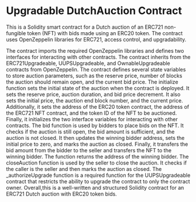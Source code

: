 # Upgradable DutchAuction Contract

This is a Solidity smart contract for a Dutch auction of an ERC721 non-fungible token (NFT) with bids made using an ERC20 token. The contract uses OpenZeppelin libraries for ERC721, access control, and upgradability. 

The contract imports the required OpenZeppelin libraries and defines two interfaces for interacting with other contracts.
The contract inherits from the ERC721Upgradeable, UUPSUpgradeable, and OwnableUpgradeable contracts from OpenZeppelin.
The contract defines several state variables to store auction parameters, such as the reserve price, number of blocks the auction should remain open, and the current bid price.
The initialize function sets the initial state of the auction when the contract is deployed. It sets the reserve price, auction duration, and bid price decrement. It also sets the initial price, the auction end block number, and the current price. Additionally, it sets the address of the ERC20 token contract, the address of the ERC721 NFT contract, and the token ID of the NFT to be auctioned. Finally, it initializes the two interface variables for interacting with other contracts.
The bid function is used by bidders to place bids on the NFT. It checks if the auction is still open, the bid amount is sufficient, and the auction is not closed. It then updates the winning bidder address, sets the initial price to zero, and marks the auction as closed. Finally, it transfers the bid amount from the bidder to the seller and transfers the NFT to the winning bidder. The function returns the address of the winning bidder.
The closeAuction function is used by the seller to close the auction. It checks if the caller is the seller and then marks the auction as closed.
The _authorizeUpgrade function is a required function for the UUPSUpgradeable contract that restricts the ability to upgrade the contract to only the contract owner.
Overall,this is a well-written and structured Solidity contract for an ERC721 Dutch auction with ERC20 token bids.




